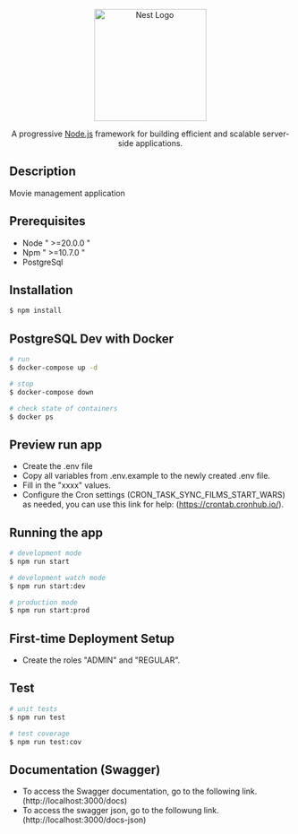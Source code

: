 <p align="center">
  <a href="http://nestjs.com/" target="blank"><img src="https://nestjs.com/img/logo-small.svg" width="200" alt="Nest Logo" /></a>
</p>

[circleci-image]: https://img.shields.io/circleci/build/github/nestjs/nest/master?token=abc123def456
[circleci-url]: https://circleci.com/gh/nestjs/nest

  <p align="center">A progressive <a href="http://nodejs.org" target="_blank">Node.js</a> framework for building efficient and scalable server-side applications.</p>
    <p align="center">

## Description

Movie management application

## Prerequisites

- Node " >=20.0.0 "
- Npm " >=10.7.0 "
- PostgreSql

## Installation

```bash
$ npm install
```

## PostgreSQL Dev with Docker

```bash
# run
$ docker-compose up -d

# stop
$ docker-compose down

# check state of containers
$ docker ps
```

## Preview run app

- Create the .env file
- Copy all variables from .env.example to the newly created .env file.
- Fill in the "xxxx" values.
- Configure the Cron settings (CRON_TASK_SYNC_FILMS_START_WARS) as needed, you can use this link for help: (https://crontab.cronhub.io/).

## Running the app

```bash
# development mode
$ npm run start

# development watch mode 
$ npm run start:dev

# production mode
$ npm run start:prod
```

## First-time Deployment Setup

- Create the roles "ADMIN" and "REGULAR".

## Test

```bash
# unit tests
$ npm run test

# test coverage
$ npm run test:cov
```

## Documentation (Swagger)

- To access the Swagger documentation, go to the following link. (http://localhost:3000/docs)
- To access the swagger json, go to the followung link. (http://localhost:3000/docs-json)